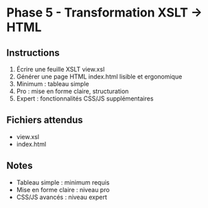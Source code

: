 # Phase 5 - Transformation XSLT → HTML

## Instructions
1. Écrire une feuille XSLT view.xsl
2. Générer une page HTML index.html lisible et ergonomique
3. Minimum : tableau simple
4. Pro : mise en forme claire, structuration
5. Expert : fonctionnalités CSS/JS supplémentaires

## Fichiers attendus
- view.xsl
- index.html

## Notes
- Tableau simple : minimum requis
- Mise en forme claire : niveau pro
- CSS/JS avancés : niveau expert
